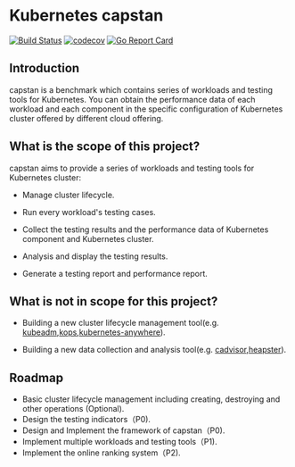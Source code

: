 # Kubernetes capstan

[![Build Status](https://travis-ci.org/ZJU-SEL/capstan.svg?branch=master)](https://travis-ci.org/ZJU-SEL/capstan)
[![codecov](https://codecov.io/gh/ZJU-SEL/capstan/branch/master/graph/badge.svg)](https://codecov.io/gh/ZJU-SEL/capstan)
[![Go Report Card](https://goreportcard.com/badge/github.com/ZJU-SEL/capstan)](https://goreportcard.com/report/github.com/ZJU-SEL/capstan)

## Introduction

capstan is a benchmark which contains series of workloads and testing tools for Kubernetes. You can obtain the performance data of each workload and each component in the specific configuration of Kubernetes cluster offered by different cloud offering.

## What is the scope of this project?

capstan aims to provide a series of workloads and testing tools for Kubernetes cluster:

- Manage cluster lifecycle.

- Run every workload's testing cases.

- Collect the testing results and the performance data of Kubernetes component and Kubernetes cluster.

- Analysis and display the testing results.

- Generate a testing report and performance report.

## What is not in scope for this project?

- Building a new cluster lifecycle management tool(e.g. [kubeadm](https://github.com/kubernetes/kubeadm),[kops](https://github.com/kubernetes/kops),[kubernetes-anywhere](https://github.com/kubernetes/kubernetes-anywhere)).

- Building a new data collection and analysis tool(e.g. [cadvisor](https://github.com/google/cadvisor),[heapster](https://github.com/kubernetes/heapster)).

## Roadmap

- Basic cluster lifecycle management including creating, destroying and other operations (Optional).
- Design the testing indicators（P0).
- Design and Implement the framework of capstan（P0).
- Implement multiple workloads and testing tools（P1).
- Implement the online ranking system（P2).
